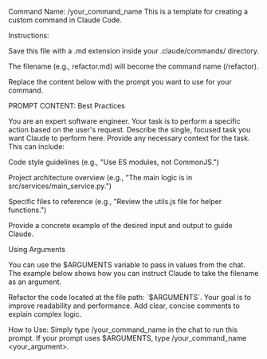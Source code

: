 Command Name: /your_command_name
This is a template for creating a custom command in Claude Code.

Instructions:

Save this file with a .md extension inside your .claude/commands/ directory.

The filename (e.g., refactor.md) will become the command name (/refactor).

Replace the content below with the prompt you want to use for your command.

PROMPT CONTENT: Best Practices

<instruction>
You are an expert software engineer. Your task is to perform a specific action based on the user's request.
</instruction>

<task>
Describe the single, focused task you want Claude to perform here.
</task>

<context>
Provide any necessary context for the task. This can include:

Code style guidelines (e.g., "Use ES modules, not CommonJS.")

Project architecture overview (e.g., "The main logic is in src/services/main_service.py.")

Specific files to reference (e.g., "Review the utils.js file for helper functions.")
</context>

<example>
Provide a concrete example of the desired input and output to guide Claude.
</example>

Using Arguments

You can use the $ARGUMENTS variable to pass in values from the chat. The example below shows how you can instruct Claude to take the filename as an argument.

<task>
Refactor the code located at the file path: `$ARGUMENTS`.
</task>

<instruction>
Your goal is to improve readability and performance. Add clear, concise comments to explain complex logic.
</instruction>

How to Use:
Simply type /your_command_name in the chat to run this prompt. If your prompt uses $ARGUMENTS, type /your_command_name <your_argument>.